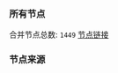 ### 所有节点
合并节点总数: `1449`
[节点链接](https://raw.githubusercontent.com/rzhy1/11/master/sub/sub_merge_base64.txt)

### 节点来源
